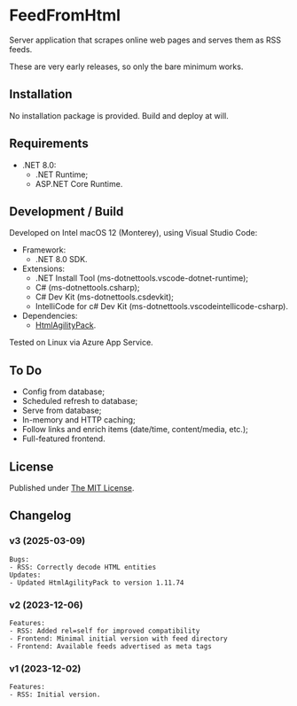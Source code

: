 # FeedFromHtml

Server application that scrapes online web pages and serves them as RSS
feeds.

These are very early releases, so only the bare minimum works.

## Installation

No installation package is provided. Build and deploy at will.

## Requirements

- .NET 8.0:
	- .NET Runtime;
	- ASP.NET Core Runtime.

## Development / Build

Developed on Intel macOS 12 (Monterey), using Visual Studio
Code:
- Framework:
	- .NET 8.0 SDK.
- Extensions:
	- .NET Install Tool (ms-dotnettools.vscode-dotnet-runtime);
	- C# (ms-dotnettools.csharp);
	- C# Dev Kit (ms-dotnettools.csdevkit);
	- IntelliCode for c# Dev Kit (ms-dotnettools.vscodeintellicode-csharp).
- Dependencies:
	- [HtmlAgilityPack](https://html-agility-pack.net).

Tested on Linux via Azure App Service.

## To Do
- Config from database;
- Scheduled refresh to database;
- Serve from database;
- In-memory and HTTP caching;
- Follow links and enrich items (date/time, content/media, etc.);
- Full-featured frontend.

## License

Published under [The
MIT License](https://github.com/RubenSilveira/FeedFromHtml/blob/main/LICENSE).

## Changelog

### v3 (2025-03-09)
	Bugs:
	- RSS: Correctly decode HTML entities
	Updates:
	- Updated HtmlAgilityPack to version 1.11.74

### v2 (2023-12-06)
	Features:
	- RSS: Added rel=self for improved compatibility
	- Frontend: Minimal initial version with feed directory
	- Frontend: Available feeds advertised as meta tags

### v1 (2023-12-02)
	Features:
	- RSS: Initial version.